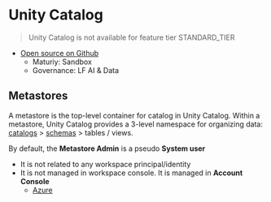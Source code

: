 # Unity Catalog
> Unity Catalog is not available for feature tier STANDARD_TIER
- [Open source on Github](https://github.com/unitycatalog/unitycatalog)
    - Maturiy: Sandbox
    - Governance: LF AI & Data

## Metastores
A metastore is the top-level container for catalog in Unity Catalog. Within a metastore, Unity Catalog provides a 3-level namespace for organizing data: [catalogs](./DBO.md#catelog) > [schemas](./DBO.md#schema) > tables / views.

By default, the **Metastore Admin** is a pseudo **System user**
- It is not related to any workspace principal/identity
- It is not managed in workspace console. It is managed in **Account Console**
    - [Azure](https://github.com/davidkhala/azure-utils/blob/main/data/bricks/README.md)


